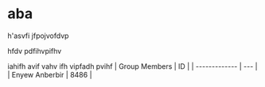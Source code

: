 # aba
h'asvfi
jfpojvofdvp    

hfdv
pdfihvpifhv

iahifh
avif
vahv
ifh
vipfadh
pvihf
| Group Members  | ID   |
| -------------  | ---  |
| Enyew Anberbir | 8486 |
